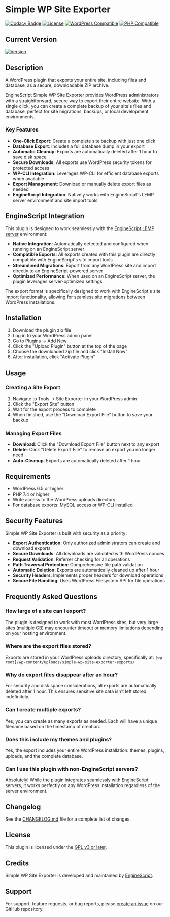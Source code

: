 # Simple WP Site Exporter

[![Codacy Badge](https://app.codacy.com/project/badge/Grade/94ac1b08e70a48cc895d8522dffcf472)](https://app.codacy.com/gh/EngineScript/simple-wp-site-exporter/dashboard?utm_source=gh&utm_medium=referral&utm_content=&utm_campaign=Badge_grade)
[![License](https://img.shields.io/badge/License-GPL%20v3-green.svg?logo=gnu)](https://www.gnu.org/licenses/gpl-3.0.html)
[![WordPress Compatible](https://img.shields.io/badge/WordPress-6.5%2B-blue.svg?logo=wordpress)](https://wordpress.org/)
[![PHP Compatible](https://img.shields.io/badge/PHP-7.4%2B-purple.svg?logo=php)](https://www.php.net/)

## Current Version
[![Version](https://img.shields.io/badge/Version-1.8.4-orange.svg?logo=github)](https://github.com/EngineScript/simple-wp-site-exporter/releases/latest/download/simple-wp-site-exporter-1.8.4.zip)

## Description
A WordPress plugin that exports your entire site, including files and database, as a secure, downloadable ZIP archive.

EngineScript Simple WP Site Exporter provides WordPress administrators with a straightforward, secure way to export their entire website. With a single click, you can create a complete backup of your site's files and database, perfect for site migrations, backups, or local development environments.

### Key Features

- **One-Click Export**: Create a complete site backup with just one click
- **Database Export**: Includes a full database dump in your export
- **Automatic Cleanup**: Exports are automatically deleted after 1 hour to save disk space
- **Secure Downloads**: All exports use WordPress security tokens for protected access
- **WP-CLI Integration**: Leverages WP-CLI for efficient database exports when available
- **Export Management**: Download or manually delete export files as needed
- **EngineScript Integration**: Natively works with EngineScript's LEMP server environment and site import tools

## EngineScript Integration

This plugin is designed to work seamlessly with the [EngineScript LEMP server](https://github.com/EngineScript/EngineScript) environment:

- **Native Integration**: Automatically detected and configured when running on an EngineScript server
- **Compatible Exports**: All exports created with this plugin are directly compatible with EngineScript's site import tools
- **Streamlined Migrations**: Export from any WordPress site and import directly to an EngineScript-powered server
- **Optimized Performance**: When used on an EngineScript server, the plugin leverages server-optimized settings

The export format is specifically designed to work with EngineScript's site import functionality, allowing for seamless site migrations between WordPress installations.

## Installation

1. Download the plugin zip file
2. Log in to your WordPress admin panel
3. Go to Plugins → Add New
4. Click the "Upload Plugin" button at the top of the page
5. Choose the downloaded zip file and click "Install Now"
6. After installation, click "Activate Plugin"

## Usage

### Creating a Site Export

1. Navigate to Tools → Site Exporter in your WordPress admin
2. Click the "Export Site" button
3. Wait for the export process to complete
4. When finished, use the "Download Export File" button to save your backup

### Managing Export Files

- **Download**: Click the "Download Export File" button next to any export
- **Delete**: Click "Delete Export File" to remove an export you no longer need
- **Auto-Cleanup**: Exports are automatically deleted after 1 hour

## Requirements

- WordPress 6.5 or higher
- PHP 7.4 or higher
- Write access to the WordPress uploads directory
- For database exports: MySQL access or WP-CLI installed

## Security Features

Simple WP Site Exporter is built with security as a priority:

- **Export Authentication**: Only authorized administrators can create and download exports
- **Secure Downloads**: All downloads are validated with WordPress nonces
- **Request Validation**: Referrer checking for all operations
- **Path Traversal Protection**: Comprehensive file path validation
- **Automatic Deletion**: Exports are automatically cleaned up after 1 hour
- **Security Headers**: Implements proper headers for download operations
- **Secure File Handling**: Uses WordPress Filesystem API for file operations

## Frequently Asked Questions

### How large of a site can I export?

The plugin is designed to work with most WordPress sites, but very large sites (multiple GB) may encounter timeout or memory limitations depending on your hosting environment.

### Where are the export files stored?

Exports are stored in your WordPress uploads directory, specifically at:
`[wp-root]/wp-content/uploads/simple-wp-site-exporter-exports/`

### Why do export files disappear after an hour?

For security and disk space considerations, all exports are automatically deleted after 1 hour. This ensures sensitive site data isn't left stored indefinitely.

### Can I create multiple exports?

Yes, you can create as many exports as needed. Each will have a unique filename based on the timestamp of creation.

### Does this include my themes and plugins?

Yes, the export includes your entire WordPress installation: themes, plugins, uploads, and the complete database.

### Can I use this plugin with non-EngineScript servers?

Absolutely! While the plugin integrates seamlessly with EngineScript servers, it works perfectly on any WordPress installation regardless of the server environment.

## Changelog

See the [CHANGELOG.md](CHANGELOG.md) file for a complete list of changes.

## License

This plugin is licensed under the [GPL v3 or later](https://www.gnu.org/licenses/gpl-3.0.html).

## Credits

Simple WP Site Exporter is developed and maintained by [EngineScript](https://github.com/EngineScript/EngineScript).

## Support

For support, feature requests, or bug reports, please [create an issue](https://github.com/EngineScript/simple-wp-site-exporter/issues) on our GitHub repository.
